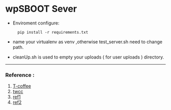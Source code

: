 # wpSBOOT Sever
* Enviroment configure: 

  ```
    pip install -r requirements.txt
  ```
  
* name your virtualenv as venv ,otherwise test_server.sh need to change path.

* cleanUp.sh is used to empty your uploads ( for user uploads ) directory.

---
### Reference :
1. [T-coffee](http://tcoffee.crg.cat/apps/tcoffee/do:regular)
2. [twcc](https://www.twcc.ai)
3. [ref1](https://lufficc.com/blog/how-to-serve-flask-applications-with-uwsgi-and-nginx-on-ubuntu)
4. [ref2](https://hackmd.io/@Xpz2MX78SomsO4mV3ejdqg/SyvmmBCfX?type=view#%E6%9E%B6%E7%AB%99%EF%BC%9AuWSGI)
